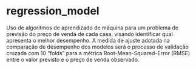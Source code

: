 # regression_model

Uso de algoritmos de aprendizado de máquina para um problema de previsão do preço de venda de cada casa, visando identificar qual apresenta o melhor desempenho. 
A medida de ajuste adotada na comparação de desempenho dos modelos será o processo de validação cruzada com 10 “folds” para a métrica Root-Mean-Squared-Error (RMSE) entre o valor previsto e o preço de venda observado.
